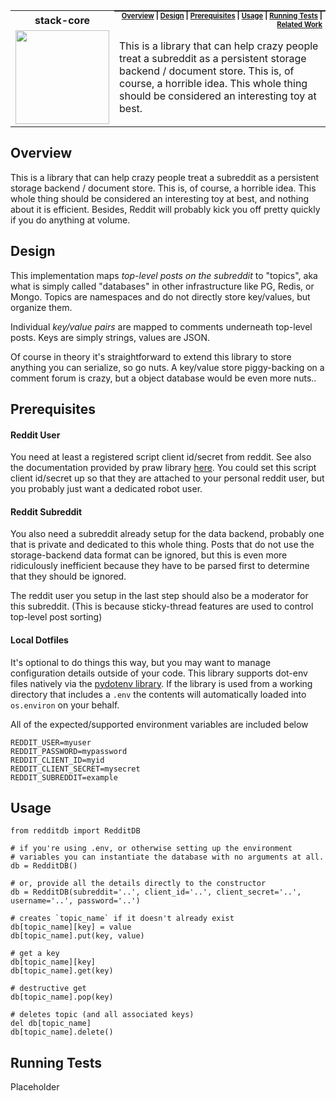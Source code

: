 <table>
  <tr><th><strong>stack-core</strong></th>
    <th style="padding:0px 5px;text-align:right;float:right;">
      <small><small>
      <a href=#overview>Overview</a> |
      <a href=#overview>Design</a> |
      <a href=#prerequisites>Prerequisites</a> |
      <a href=#usage>Usage</a> |
      <a href=#running-tests>Running Tests</a> |
      <a href=#related-work>Related Work</a>
      </small><small>
    </th>
  </tr>
  <tr>
    <td width=15%><img src=img/icon.png style="width:150px"></td>
    <td>
    This is a library that can help crazy people treat a subreddit as a persistent storage backend / document store.  This is, of course, a horrible idea.  This whole thing should be considered an interesting toy at best.
    </td>
  </tr>
</table>

## Overview

This is a library that can help crazy people treat a subreddit as a persistent storage backend / document store.  This is, of course, a horrible idea.  This whole thing should be considered an interesting toy at best, and nothing about it is efficient.  Besides, Reddit will probably kick you off pretty quickly if you do anything at volume.

## Design

This implementation maps *top-level posts on the subreddit* to "topics", aka what is simply called "databases" in other infrastructure like PG, Redis, or Mongo.  Topics are namespaces and do not directly store key/values, but organize them.  

Individual *key/value pairs* are mapped to comments underneath top-level posts.  Keys are simply strings, values are JSON.  

Of course in theory it's straightforward to extend this library to store anything you can serialize, so go nuts.  A key/value store piggy-backing on a comment forum is crazy, but a object database would be even more nuts..

## Prerequisites

#### Reddit User

You need at least a registered script client id/secret from reddit.  See also the documentation provided by praw library [here](https://praw.readthedocs.io/en/latest/getting_started/authentication.html#script-application).  You could set this script client id/secret up so that they are attached to your personal reddit user, but you probably just want a dedicated robot user.

#### Reddit Subreddit  

You also need a subreddit already setup for the data backend, probably one that is private and dedicated to this whole thing.  Posts that do not use the storage-backend data format can be ignored, but this is even more ridiculously inefficient because they have to be parsed first to determine that they should be ignored.

The reddit user you setup in the last step should also be a moderator for this subreddit.  (This is because sticky-thread features are used to control top-level post sorting)

#### Local Dotfiles

It's optional to do things this way, but you may want to manage configuration details outside of your code.  This library supports dot-env files natively via the [pydotenv library](#).  If the library is used from a working directory that includes a `.env` the contents will automatically loaded into `os.environ` on your behalf.  

All of the expected/supported environment variables are included below

```
REDDIT_USER=myuser
REDDIT_PASSWORD=mypassword
REDDIT_CLIENT_ID=myid
REDDIT_CLIENT_SECRET=mysecret
REDDIT_SUBREDDIT=example
```

## Usage

```
from redditdb import RedditDB

# if you're using .env, or otherwise setting up the environment  
# variables you can instantiate the database with no arguments at all.
db = RedditDB()

# or, provide all the details directly to the constructor
db = RedditDB(subreddit='..', client_id='..', client_secret='..', username='..', password='..')

# creates `topic_name` if it doesn't already exist
db[topic_name][key] = value
db[topic_name].put(key, value)

# get a key
db[topic_name][key]
db[topic_name].get(key)

# destructive get
db[topic_name].pop(key)

# deletes topic (and all associated keys)
del db[topic_name]
db[topic_name].delete()
```

## Running Tests

Placeholder
